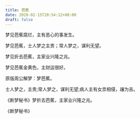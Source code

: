 ```yaml
---
title: 芭蕉
date: 2020-02-15T20:54:12+08:00
draft: false
---
```


梦见芭蕉腐烂，主有恶心的事发生。

梦见芭蕉，士人梦之主贵；常人梦之，谋利无望。

梦见折去芭蕉，主家业兴隆之兆。

梦见芭蕉金黄色，主财运很好。

原版周公解梦：梦芭蕉。

士人梦之，主贵;常人梦之，谋利无望;病人主有女祟相侵，禳为吉。

《断梦秘书》梦折去芭蕉，主家业兴隆之兆。

《断梦秘书》